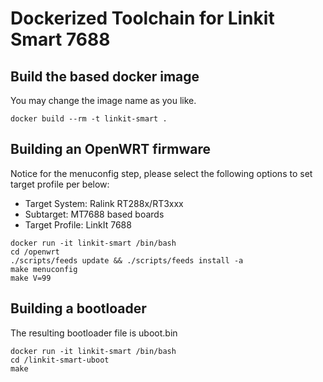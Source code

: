 Dockerized Toolchain for Linkit Smart 7688
===

Build the based docker image
---
You may change the image name as you like.

```
docker build --rm -t linkit-smart .
```

Building an OpenWRT firmware
---
Notice for the menuconfig step, please select the following options to set target profile per below: 

- Target System: Ralink RT288x/RT3xxx- Subtarget: MT7688 based boards- Target Profile: LinkIt 7688

```
docker run -it linkit-smart /bin/bash
cd /openwrt
./scripts/feeds update && ./scripts/feeds install -a
make menuconfig
make V=99
```

Building a bootloader
---
The resulting bootloader file is uboot.bin

```
docker run -it linkit-smart /bin/bash
cd /linkit-smart-uboot
make
```

